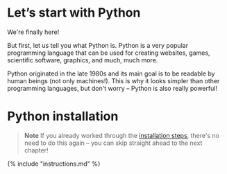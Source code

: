 # Let’s start with Python

We're finally here!

But first, let us tell you what Python is. Python is a very popular programming 
language that can be used for creating websites, games, scientific software, 
graphics, and much, much more.

Python originated in the late 1980s and its main goal is to be readable by 
human beings (not only machines!). 
This is why it looks simpler than other programming languages, but don't worry
 – Python is also really powerful!

# Python installation

> **Note** If you already worked through the 
[installation steps](../README.md), there's no need to do this 
again – you can skip straight ahead to the next chapter!

{% include "instructions.md" %}

